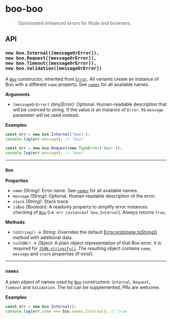 boo-boo
=======
> Opinionated enhanced errors for Node and browsers.

## API

### `new boo.Internal([messageOrError]),`<br>`new boo.Request([messageOrError]),`<br>`new boo.Timeout([messageOrError]),`<br>`new boo.Validation([messageOrError])`
A [`Boo`](#boo) constructor, inherited from [`Error`](https://developer.mozilla.org/en-US/docs/Web/JavaScript/Reference/Global_Objects/Error). 
All variants create an instance of Boo with a different `name` property. See [`names`](#names) for all available names. 

__Arguments__
- `[messageOrError]` _(any|Error)_: Optional. Human-readable description that will be coerced to string. 
If the value is an instance of `Error`, its `message` parameter will be used instead.

__Examples__
```js
const err = new boo.Internal('boo!');
console.log(err.message); // 'boo!'

const err = new boo.Request(new TypeError('boo!'));
console.log(err.message); // 'boo!'
```

---

### `Boo`
__Properties__
- `name` _(String)_: Error name. See [`names`](#names) for all available names. 
- `message` _(String)_: Optional. Human-readable description of the error.
- `stack` _(String)_: Stack trace.
- `isBoo` _(Boolean)_: A readonly property to simplify error instances checking of [`Boo`](#boo) 
(i.e. `err instanceof boo.Internal`). Always returns `true`;

__Methods__
- `toString()` → _String_: Overrides the default 
[Error.prototype.toString()](https://developer.mozilla.org/en-US/docs/Web/JavaScript/Reference/Global_Objects/Error/toString) 
method with additional data.
- `toJSON()` → _Object_: A plain object representation of that Boo error. It is required for [`JSON.stringify()`](https://developer.mozilla.org/en/docs/Web/JavaScript/Reference/Global_Objects/JSON/stringify). 
The resulting object contains `name`, `message` and `stack` properties (if exist).

---

### `names`
A plain object of names used by [`Boo`](#boo) constructors: `Internal`, `Request`, `Timeout` and `Validation`. 
The list can be supplemented, PRs are welcome.

__Examples__
```js
const err = new boo.Internal();
console.log(err.name === boo.names.Internal); // true
```
